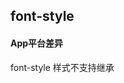 ## font-style


<!-- CSSJSON.font-style.description -->

<!-- CSSJSON.font-style.syntax -->

<!-- CSSJSON.font-style.values -->

<!-- CSSJSON.font-style.defaultValue -->

<!-- CSSJSON.font-style.unixTags -->

<!-- CSSJSON.font-style.compatibility -->

#### App平台差异  
font-style 样式不支持继承 

<!-- CSSJSON.font-style.reference -->